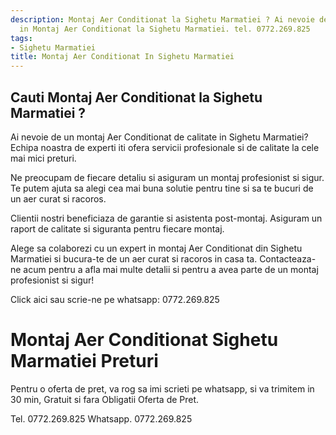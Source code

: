```yaml
---
description: Montaj Aer Conditionat la Sighetu Marmatiei ? Ai nevoie de un profesionist
  in Montaj Aer Conditionat la Sighetu Marmatiei. tel. 0772.269.825
tags:
- Sighetu Marmatiei
title: Montaj Aer Conditionat In Sighetu Marmatiei
---
```



## Cauti Montaj Aer Conditionat la Sighetu Marmatiei ?

Ai nevoie de un montaj Aer Conditionat de calitate in Sighetu Marmatiei? Echipa noastra de experti iti ofera servicii profesionale si de calitate la cele mai mici preturi. 

Ne preocupam de fiecare detaliu si asiguram un montaj profesionist si sigur. Te putem ajuta sa alegi cea mai buna solutie pentru tine si sa te bucuri de un aer curat si racoros. 

Clientii nostri beneficiaza de garantie si asistenta post-montaj. Asiguram un raport de calitate si siguranta pentru fiecare montaj. 

Alege sa colaborezi cu un expert in montaj Aer Conditionat din Sighetu Marmatiei si bucura-te de un aer curat si racoros in casa ta. Contacteaza-ne acum pentru a afla mai multe detalii si pentru a avea parte de un montaj profesionist si sigur! 

Click aici sau scrie-ne pe whatsapp: 0772.269.825

# Montaj Aer Conditionat Sighetu Marmatiei Preturi
Pentru o oferta de pret, va rog sa imi scrieti pe whatsapp, si va trimitem in 30 min, Gratuit si fara Obligatii Oferta de Pret.

Tel. 0772.269.825
Whatsapp. 0772.269.825